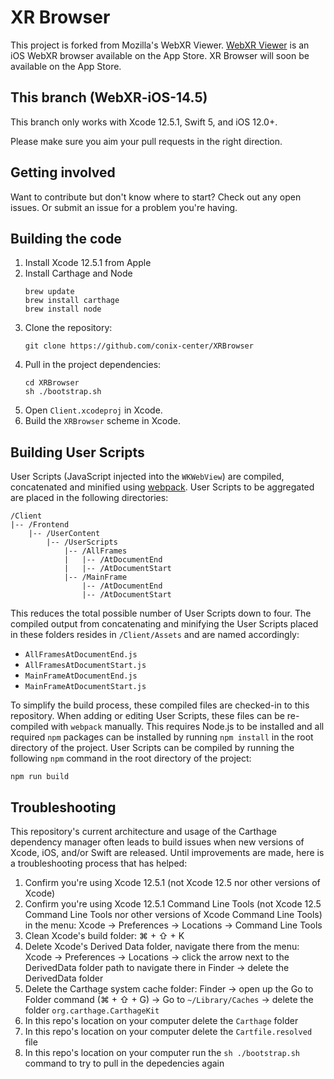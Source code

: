 XR Browser
===============

This project is forked from Mozilla's WebXR Viewer. [WebXR Viewer](https://apps.apple.com/us/app/webxr-viewer/id1295998056) is an iOS WebXR browser available on the App Store. XR Browser will soon be available on the App Store.

This branch (WebXR-iOS-14.5)
-----------

This branch only works with Xcode 12.5.1, Swift 5, and iOS 12.0+.

Please make sure you aim your pull requests in the right direction.

Getting involved
----------------

Want to contribute but don't know where to start? Check out any open issues. Or submit an issue for a problem you're having.

Building the code
-----------------

1. Install Xcode 12.5.1 from Apple
1. Install Carthage and Node
    ```shell
    brew update
    brew install carthage
    brew install node
    ```
1. Clone the repository:
    ```shell
    git clone https://github.com/conix-center/XRBrowser
    ```
1. Pull in the project dependencies:
    ```shell
    cd XRBrowser
    sh ./bootstrap.sh
    ```
1. Open `Client.xcodeproj` in Xcode.
1. Build the `XRBrowser` scheme in Xcode.

## Building User Scripts

User Scripts (JavaScript injected into the `WKWebView`) are compiled, concatenated and minified using [webpack](https://webpack.js.org/). User Scripts to be aggregated are placed in the following directories:

```
/Client
|-- /Frontend
    |-- /UserContent
        |-- /UserScripts
            |-- /AllFrames
            |   |-- /AtDocumentEnd
            |   |-- /AtDocumentStart
            |-- /MainFrame
                |-- /AtDocumentEnd
                |-- /AtDocumentStart
```

This reduces the total possible number of User Scripts down to four. The compiled output from concatenating and minifying the User Scripts placed in these folders resides in `/Client/Assets` and are named accordingly:

* `AllFramesAtDocumentEnd.js`
* `AllFramesAtDocumentStart.js`
* `MainFrameAtDocumentEnd.js`
* `MainFrameAtDocumentStart.js`

To simplify the build process, these compiled files are checked-in to this repository. When adding or editing User Scripts, these files can be re-compiled with `webpack` manually. This requires Node.js to be installed and all required `npm` packages can be installed by running `npm install` in the root directory of the project. User Scripts can be compiled by running the following `npm` command in the root directory of the project:

```
npm run build
```

Troubleshooting
---------------
This repository's current architecture and usage of the Carthage dependency manager often leads to build issues when new versions of Xcode, iOS, and/or Swift are released. Until improvements are made, here is a troubleshooting process that has helped:

1. Confirm you're using Xcode 12.5.1 (not Xcode 12.5 nor other versions of Xcode)
1. Confirm you're using Xcode 12.5.1 Command Line Tools (not Xcode 12.5 Command Line Tools nor other versions of Xcode Command Line Tools) in the menu: Xcode → Preferences → Locations → Command Line Tools
1. Clean Xcode's build folder: ⌘ + ⇧ + K
1. Delete Xcode's Derived Data folder, navigate there from the menu: Xcode → Preferences → Locations → click the arrow next to the DerivedData folder path to navigate there in Finder → delete the DerivedData folder
1. Delete the Carthage system cache folder: Finder → open up the Go to Folder command (⌘ + ⇧ + G) → Go to `~/Library/Caches` → delete the folder `org.carthage.CarthageKit`
1. In this repo's location on your computer delete the `Carthage` folder
1. In this repo's location on your computer delete the `Cartfile.resolved` file
1. In this repo's location on your computer run the `sh ./bootstrap.sh` command to try to pull in the depedencies again
